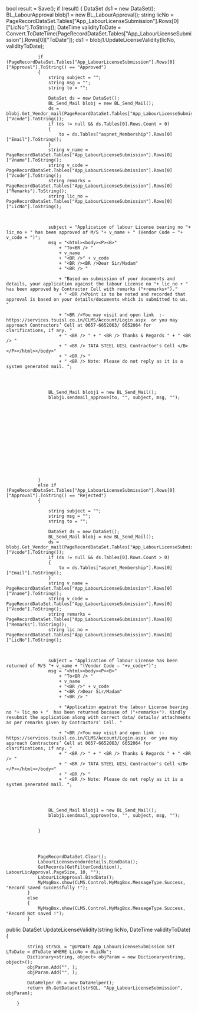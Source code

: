    bool result = Save();
            if (result)
            {
                DataSet ds1 = new DataSet();
                BL_LabourApproval blobj1 = new BL_LabourApproval();
                string licNo = PageRecordDataSet.Tables["App_LabourLicenseSubmission"].Rows[0]["LicNo"].ToString();
                DateTime validityToDate = Convert.ToDateTime(PageRecordDataSet.Tables["App_LabourLicenseSubmission"].Rows[0]["ToDate"]);
                ds1 = blobj1.UpdateLicenseValidity(licNo, validityToDate);




                if (PageRecordDataSet.Tables["App_LabourLicenseSubmission"].Rows[0]["Approval"].ToString() == "Approved")
                {
                    string subject = "";
                    string msg = "";
                    string to = "";

                    DataSet ds = new DataSet();
                    BL_Send_Mail blobj = new BL_Send_Mail();
                    ds = blobj.Get_Vendor_mail(PageRecordDataSet.Tables["App_LabourLicenseSubmission"].Rows[0]["Vcode"].ToString());
                    if (ds != null && ds.Tables[0].Rows.Count > 0)
                    {
                        to = ds.Tables["aspnet_Membership"].Rows[0]["Email"].ToString();
                    }
                    string v_name = PageRecordDataSet.Tables["App_LabourLicenseSubmission"].Rows[0]["Vname"].ToString();
                    string v_code = PageRecordDataSet.Tables["App_LabourLicenseSubmission"].Rows[0]["Vcode"].ToString();
                    string remarks = PageRecordDataSet.Tables["App_LabourLicenseSubmission"].Rows[0]["Remarks"].ToString();
                    string lic_no = PageRecordDataSet.Tables["App_LabourLicenseSubmission"].Rows[0]["LicNo"].ToString();
                    


                    subject = "Application of labour License bearing no "+ lic_no + " has been approved of M/S "+ v_name + " (Vendor Code – "+ v_code + ")";
                    msg = "<html><body><P><B>"
                        + "To<BR /> "
                        + v_name
                        + "<BR />" + v_code
                        + "<BR /><BR />Dear Sir/Madam"
                        + "<BR /> "

                        + "Based on submission of your documents and details, your application against the labour License no "+ lic_no + " has been approved by Contractor Cell with remarks ("+remarks+")."
                        + " <BR />Point is to be noted and recorded that approval is based on your details/documents which is submitted to us. "

                        + "<BR />You may visit and open link  :-  https://services.tsuisl.co.in/CLMS/Account/Login.aspx  or you may approach Contractors’ Cell at 0657-6652063/ 6652064 for clarifications, if any. "
                        + " <BR /> " + " <BR /> Thanks & Regards " + " <BR /> "
                        + " <BR /> TATA STEEL UISL Contractor's Cell </B></P></html></body>"
                        + " <BR /> "
                        + " <BR /> Note: Please do not reply as it is a system generated mail. ";




                    BL_Send_Mail blobj1 = new BL_Send_Mail();
                    blobj1.sendmail_approve(to, "", subject, msg, "");















                }
                else if (PageRecordDataSet.Tables["App_LabourLicenseSubmission"].Rows[0]["Approval"].ToString() == "Rejected")
                {

                    string subject = "";
                    string msg = "";
                    string to = "";

                    DataSet ds = new DataSet();
                    BL_Send_Mail blobj = new BL_Send_Mail();
                    ds = blobj.Get_Vendor_mail(PageRecordDataSet.Tables["App_LabourLicenseSubmission"].Rows[0]["Vcode"].ToString());
                    if (ds != null && ds.Tables[0].Rows.Count > 0)
                    {
                        to = ds.Tables["aspnet_Membership"].Rows[0]["Email"].ToString();
                    }
                    string v_name = PageRecordDataSet.Tables["App_LabourLicenseSubmission"].Rows[0]["Vname"].ToString();
                    string v_code = PageRecordDataSet.Tables["App_LabourLicenseSubmission"].Rows[0]["Vcode"].ToString();
                    string remarks = PageRecordDataSet.Tables["App_LabourLicenseSubmission"].Rows[0]["Remarks"].ToString();
                    string lic_no = PageRecordDataSet.Tables["App_LabourLicenseSubmission"].Rows[0]["LicNo"].ToString();



                    subject = "Application of labour License has been returned of M/S "+ v_name + "(Vendor Code – "+v_code+")";
                    msg = "<html><body><P><B>"
                        + "To<BR /> "
                        + v_name
                        + "<BR />" + v_code
                        + "<BR />Dear Sir/Madam"
                        + "<BR /> "

                        + "Application against the labour License bearing no "+ lic_no + "  has been returned because of ("+remarks+"). Kindly resubmit the application along with correct data/ details/ attachments as per remarks given by Contractors’ Cell. "
                        
                        + "<BR />You may visit and open link  :-  https://services.tsuisl.co.in/CLMS/Account/Login.aspx  or you may approach Contractors’ Cell at 0657-6652063/ 6652064 for clarifications, if any. "
                        + " <BR /> " + " <BR /> Thanks & Regards " + " <BR /> "
                        + " <BR /> TATA STEEL UISL Contractor's Cell </B></P></html></body>"
                        + " <BR /> "
                        + " <BR /> Note: Please do not reply as it is a system generated mail. ";




                    BL_Send_Mail blobj1 = new BL_Send_Mail();
                    blobj1.sendmail_approve(to, "", subject, msg, "");


                }




                PageRecordDataSet.Clear();
                LabourLicensevendordetails.BindData();
                GetRecords(GetFilterCondition(), LabourLicApproval.PageSize, 10, "");
                LabourLicApproval.BindData();
                MyMsgBox.show(CLMS.Control.MyMsgBox.MessageType.Success, "Record saved successfully !");
            }
            else
            {
                MyMsgBox.show(CLMS.Control.MyMsgBox.MessageType.Success, "Record Not saved !");
            }





   public DataSet UpdateLicenseValidity(string licNo, DateTime validityToDate)
        {

            string strSQL = "@UPDATE App_LabourLicenseSubmission SET LToDate = @ToDate WHERE LicNo = @LicNo";
            Dictionary<string, object> objParam = new Dictionary<string, object>();
            objParam.Add("", );
            objParam.Add("", );

            DataHelper dh = new DataHelper();
            return dh.GetDataset(strSQL, "App_LabourLicenseSubmission", objParam);

        }
